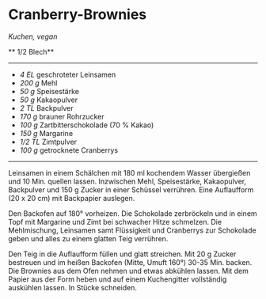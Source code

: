 # Cranberry-Brownies

*Kuchen, vegan*

** 1/2 Blech**

---

- *4 EL* geschroteter Leinsamen
- *200 g* Mehl
- *50 g* Speisestärke
- *50 g* Kakaopulver
- *2 TL* Backpulver
- *170 g* brauner Rohrzucker
- *100 g* Zartbitterschokolade (70 % Kakao)
- *150 g* Margarine
- *1/2 TL* Zimtpulver
- *100 g* getrocknete Cranberrys

---


Leinsamen in einem Schälchen mit 180 ml kochendem Wasser übergießen und 10 Min. quellen lassen. Inzwischen Mehl, Speisestärke, Kakaopulver, Backpulver und 150 g Zucker in einer Schüssel verrühren. Eine Auflaufform (20 x 20 cm) mit Backpapier auslegen.

Den Backofen auf 180° vorheizen. Die Schokolade zerbröckeln und in einem Topf mit Margarine und Zimt bei schwacher Hitze schmelzen. Die Mehlmischung, Leinsamen samt Flüssigkeit und Cranberrys zur Schokolade geben und alles zu einem glatten Teig verrühren.

Den Teig in die Auflaufform füllen und glatt streichen. Mit 20 g Zucker bestreuen und im heißen Backofen (Mitte, Umuft 160°) 30-35 Min. backen. Die Brownies aus dem Ofen nehmen und etwas abkühlen lassen. Mit dem Papier aus der Form heben und auf einem Kuchengitter vollständig auskühlen lassen. In Stücke schneiden.

